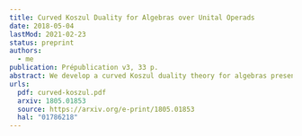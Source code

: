 ```yaml
---
title: Curved Koszul Duality for Algebras over Unital Operads
date: 2018-05-04
lastMod: 2021-02-23
status: preprint
authors:
  - me
publication: Prépublication v3, 33 p.
abstract: We develop a curved Koszul duality theory for algebras presented by quadratic-linear-constant relations over binary unital operads. As an application, we study Poisson n-algebras given by polynomial functions on a standard shifted symplectic space. We compute explicit resolutions of these algebras using curved Koszul duality. We use these resolutions to compute derived enveloping algebras and factorization homology on parallelized simply connected closed manifolds of these Poisson n-algebras.
urls:
  pdf: curved-koszul.pdf
  arxiv: 1805.01853
  source: https://arxiv.org/e-print/1805.01853
  hal: "01786218"
---
```

